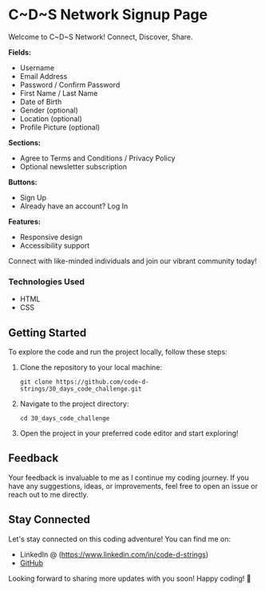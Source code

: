 # C~D~S Network Signup Page

Welcome to C~D~S Network! Connect, Discover, Share.

**Fields:**
- Username
- Email Address
- Password / Confirm Password
- First Name / Last Name
- Date of Birth
- Gender (optional)
- Location (optional)
- Profile Picture (optional)

**Sections:**
- Agree to Terms and Conditions / Privacy Policy
- Optional newsletter subscription

**Buttons:**
- Sign Up
- Already have an account? Log In

**Features:**
- Responsive design
- Accessibility support

Connect with like-minded individuals and join our vibrant community today!


### Technologies Used

- HTML
- CSS

## Getting Started

To explore the code and run the project locally, follow these steps:

1. Clone the repository to your local machine:
   ```
   git clone https://github.com/code-d-strings/30_days_code_challenge.git
   ```
2. Navigate to the project directory:
   ```
   cd 30_days_code_challenge
   ```
3. Open the project in your preferred code editor and start exploring!

## Feedback

Your feedback is invaluable to me as I continue my coding journey. If you have any suggestions, ideas, or improvements, feel free to open an issue or reach out to me directly.

## Stay Connected

Let's stay connected on this coding adventure! You can find me on:

- LinkedIn @ (https://www.linkedin.com/in/code-d-strings)
- [GitHub](https://github.com/code-d-strings)

Looking forward to sharing more updates with you soon! Happy coding! 🌟

